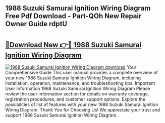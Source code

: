 ## 1988 Suzuki Samurai Ignition Wiring Diagram Free Pdf Download - Part-QOh New Repair Owner Guide rdptU

# <h2><a href="http://dfnwym7.blite.top/?on=1988+Suzuki+Samurai+Ignition+Wiring+Diagram">🔗Download New 👉🔴 1988 Suzuki Samurai Ignition Wiring Diagram</a></h2>

[![1988 Suzuki Samurai Ignition Wiring Diagram download](https://i.imgur.com/lujVjoI.png)](http://dfnwym7.blite.top/?on=1988+Suzuki+Samurai+Ignition+Wiring+Diagram)
Your Comprehensive Guide This user manual provides a complete overview of your new 1988 Suzuki Samurai Ignition Wiring Diagram, including installation, operation, maintenance, and troubleshooting tips. Important User Information 1988 Suzuki Samurai Ignition Wiring Diagram Please review the user information section for details on warranty coverage, registration procedures, and customer support options. Explore the possibilities of list of features with your new 1988 Suzuki Samurai Ignition Wiring Diagram. Thank You for Choosing Us! We appreciate your trust and support 1988 Suzuki Samurai Ignition Wiring Diagram.
